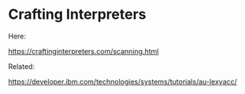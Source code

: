 # Crafting Interpreters

Here:

https://craftinginterpreters.com/scanning.html

Related:

https://developer.ibm.com/technologies/systems/tutorials/au-lexyacc/
